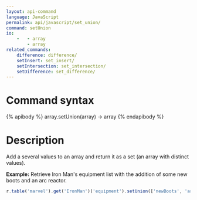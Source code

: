 ```yaml
---
layout: api-command
language: JavaScript
permalink: api/javascript/set_union/
command: setUnion
io:
    -   - array
        - array
related_commands:
    difference: difference/
    setInsert: set_insert/
    setIntersection: set_intersection/
    setDifference: set_difference/
---
```


# Command syntax #

{% apibody %}
array.setUnion(array) &rarr; array
{% endapibody %}

# Description #

Add a several values to an array and return it as a set (an array with distinct values).

__Example:__ Retrieve Iron Man's equipment list with the addition of some new boots and an arc reactor.

```js
r.table('marvel').get('IronMan')('equipment').setUnion(['newBoots', 'arc_reactor']).run(conn)
```

